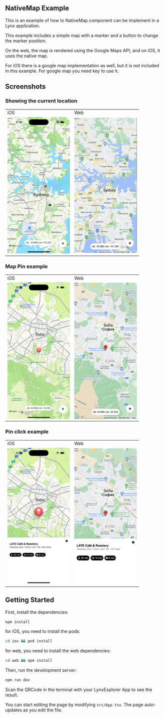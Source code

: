 ## NativeMap Example

This is an example of how to NativeMap component can be implement in a Lynx application.

This example includes a simple map with a marker and a button to change the marker position.

On the web, the map is rendered using the Google Maps API, and on iOS, it uses the native map.

For iOS there is a google map implementation as well, but it is not included in this example.
For google map you need key to use it.

## Screenshots

### Showing the current location
<table>
    <tr>
      <td>iOS</td>
      <td>Web</td>
    </tr>
    <tr>
        <td>
            <img src="assets/s_ios_1.png" width="200" />
        </td>
        <td>
            <img src="assets/s_web_1.png" width="200" />
        </td>
    </tr>
</table>

### Map Pin example
<table>
    <tr>
      <td>iOS</td>
      <td>Web</td>
    </tr>
    <tr>
        <td>
            <img src="assets/s_ios_2.png" width="200" />
        </td>
        <td>
            <img src="assets/s_web_2.png" width="200" />
        </td>
    </tr>
</table>

### Pin click example
<table>
    <tr>
      <td>iOS</td>
      <td>Web</td>
    </tr>
    <tr>
        <td>
            <img src="assets/s_ios_3.png" width="200" />
        </td>
        <td>
            <img src="assets/s_web_3.png" width="200" />
        </td>
    </tr>
</table>

## Getting Started

First, install the dependencies:

```bash
npm install
```

for iOS, you need to install the pods:

```bash
cd ios && pod install
```

for web, you need to install the web dependencies:

```bash
cd web && npm install
```

Then, run the development server:

```bash
npm run dev
```

Scan the QRCode in the terminal with your LynxExplorer App to see the result.

You can start editing the page by modifying `src/App.tsx`. The page auto-updates as you edit the file.
